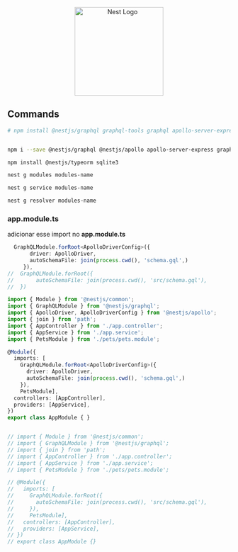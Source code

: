 <p align="center">
  <a href="http://nestjs.com/" target="blank"><img src="https://nestjs.com/img/logo-small.svg" width="200" alt="Nest Logo" /></a>
</p>

[circleci-image]: https://img.shields.io/circleci/build/github/nestjs/nest/master?token=abc123def456
[circleci-url]: https://circleci.com/gh/nestjs/nest

  
## Commands

```bash
# npm install @nestjs/graphql graphql-tools graphql apollo-server-express


npm i --save @nestjs/graphql @nestjs/apollo apollo-server-express graphql
```

```bash
npm install @nestjs/typeorm sqlite3
```


```bash
nest g modules modules-name
```

```bash
nest g service modules-name
```

```bash
nest g resolver modules-name
```

### app.module.ts

adicionar esse import no **app.module.ts**

```ts
  GraphQLModule.forRoot<ApolloDriverConfig>({
       driver: ApolloDriver,
       autoSchemaFile: join(process.cwd(), 'schema.gql',)
     }),
//  GraphQLModule.forRoot({
//       autoSchemaFile: join(process.cwd(), 'src/schema.gql'),
//  })

```

```typescript
import { Module } from '@nestjs/common';
import { GraphQLModule } from '@nestjs/graphql';
import { ApolloDriver, ApolloDriverConfig } from '@nestjs/apollo';
import { join } from 'path';
import { AppController } from './app.controller';
import { AppService } from './app.service';
import { PetsModule } from './pets/pets.module';

@Module({
  imports: [
    GraphQLModule.forRoot<ApolloDriverConfig>({
      driver: ApolloDriver,
      autoSchemaFile: join(process.cwd(), 'schema.gql',)
    }),
    PetsModule],
  controllers: [AppController],
  providers: [AppService],
})
export class AppModule { }


// import { Module } from '@nestjs/common';
// import { GraphQLModule } from '@nestjs/graphql';
// import { join } from 'path';
// import { AppController } from './app.controller';
// import { AppService } from './app.service';
// import { PetsModule } from './pets/pets.module';

// @Module({
//   imports: [
//     GraphQLModule.forRoot({
//       autoSchemaFile: join(process.cwd(), 'src/schema.gql'),
//     }),
//     PetsModule],
//   controllers: [AppController],
//   providers: [AppService],
// })
// export class AppModule {}
```